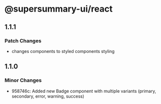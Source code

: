 # @supersummary-ui/react

## 1.1.1

### Patch Changes

- changes components to styled components styling

## 1.1.0

### Minor Changes

- 958746c: Added new Badge component with multiple variants (primary, secondary, error, warning, success)
